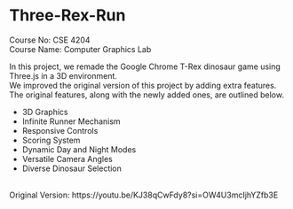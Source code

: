 # Three-Rex-Run
Course No: CSE 4204 <br/>
Course Name: Computer Graphics Lab <br/>

In this project, we remade the Google Chrome T-Rex dinosaur game using Three.js in a 3D environment. <br/>
We improved the original version of this project by adding extra features. The original features, along with the newly added ones, are outlined below.
- 3D Graphics
- Infinite Runner Mechanism
- Responsive Controls
- Scoring System 
- Dynamic Day and Night Modes
- Versatile Camera Angles
- Diverse Dinosaur Selection
<br/>  
Original Version: https://youtu.be/KJ38qCwFdy8?si=OW4U3mcIjhYZfb3E
